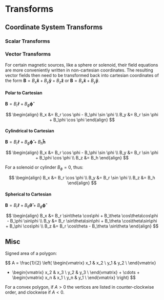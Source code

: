 # Transforms

## Coordinate System Transforms

### Scalar Transforms

### Vector Transforms

For certain magnetic sources, like a sphere or solenoid, their field equations are
more conveniently written in non-cartesian coordinates. The resulting vector fields
then need to be transformed back into cartesian coordinates of the form
$\mathbf{B} = B_x \mathbf{\hat{x}} + B_y \mathbf{\hat{y}} + B_z \mathbf{\hat{z}}$ or $\mathbf{B} = B_x \mathbf{\hat{x}} + B_y \mathbf{\hat{y}}$.

#### Polar to Cartesian

$\mathbf{B} = B_r \mathbf{\hat{r}} + B_\phi \mathbf{\hat{\phi}}$

$$
\begin{align}
B_x &= B_r \cos \phi - B_\phi \sin \phi \\
B_y &= B_r \sin \phi + B_\phi \cos \phi
\end{align}
$$

#### Cylindrical to Cartesian

$\mathbf{B} = B_r \mathbf{\hat{r}} + B_\phi \mathbf{\hat{\phi}} + B_h \mathbf{\hat{h}}$

$$
\begin{align}
B_x &= B_r \cos \phi - B_\phi \sin \phi \\
B_y &= B_r \sin \phi + B_\phi \cos \phi \\
B_z &= B_h
\end{align}
$$

For a solenoid or cylinder $B_\phi = 0$, thus:

$$
\begin{align}
B_x &= B_r \cos \phi \\
B_y &= B_r \sin \phi \\
B_z &= B_h
\end{align}
$$

#### Spherical to Cartesian

$\mathbf{B} = B_r \mathbf{\hat{r}} + B_\theta \mathbf{\hat{\theta}} + B_\phi \mathbf{\hat{\phi}}$

$$
\begin{align}
B_x &= B_r \sin\theta \cos\phi + B_\theta \cos\theta\cos\phi - B_\phi \sin\phi \\
B_y &= B_r \sin\theta\sin\phi + B_\theta \cos\theta\sin\phi + B_\phi \cos\phi  \\
B_z &= B_r \cos\theta - B_\theta \sin\theta
\end{align}
$$


## Misc

Signed area of a polygon:

$$
A = \frac{1}{2} \left(
    \begin{vmatrix}
        x_1 & x_2 \\
        y_1 & y_2  \\
    \end{vmatrix}
   + \begin{vmatrix}
        x_2 & x_3 \\
        y_2 & y_3  \\
    \end{vmatrix} 
    + \cdots
    + \begin{vmatrix}
        x_n & x_1 \\
        y_n & y_1  \\
    \end{vmatrix}
   \right)
$$

For a convex polygon, if $A > 0$ the vertices are listed in counter-clockwise order, and clockwise if $A < 0$.
